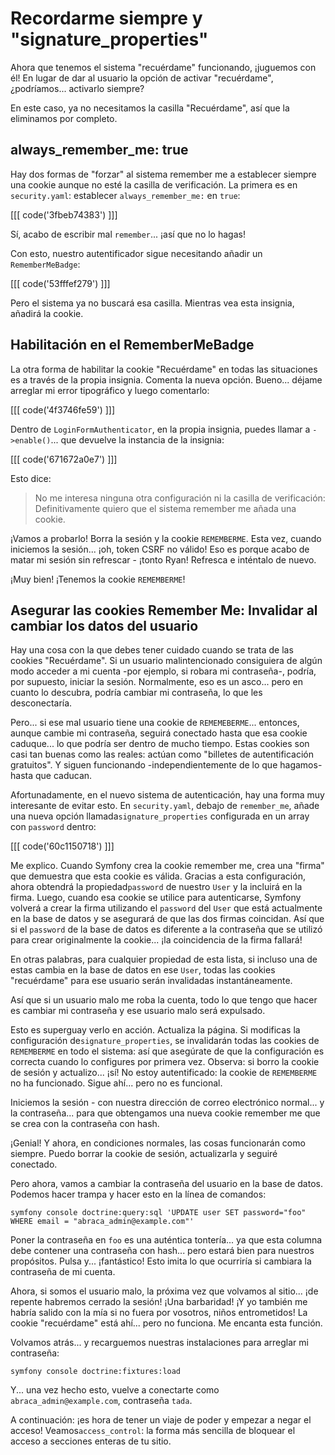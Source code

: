 # Recordarme siempre y "signature_properties"

Ahora que tenemos el sistema "recuérdame" funcionando, ¡juguemos con él! En lugar de dar al usuario la opción de activar "recuérdame", ¿podríamos... activarlo siempre?

En este caso, ya no necesitamos la casilla "Recuérdame", así que la eliminamos por completo.

## always_remember_me: true

Hay dos formas de "forzar" al sistema remember me a establecer siempre una cookie aunque no esté la casilla de verificación. La primera es en `security.yaml`: establecer `always_remember_me:` en `true`:

[[[ code('3fbeb74383') ]]]

Sí, acabo de escribir mal `remember`... ¡así que no lo hagas!

Con esto, nuestro autentificador sigue necesitando añadir un `RememberMeBadge`:

[[[ code('53fffef279') ]]]

Pero el sistema ya no buscará esa casilla. Mientras vea esta insignia, añadirá la cookie.

## Habilitación en el RememberMeBadge

La otra forma de habilitar la cookie "Recuérdame" en todas las situaciones es a través de la propia insignia. Comenta la nueva opción. Bueno... déjame arreglar mi error tipográfico y luego comentarlo:

[[[ code('4f3746fe59') ]]]

Dentro de `LoginFormAuthenticator`, en la propia insignia, puedes llamar a `->enable()`... que devuelve la instancia de la insignia:

[[[ code('671672a0e7') ]]]

Esto dice:

> No me interesa ninguna otra configuración ni la casilla de verificación: Definitivamente quiero que el
> sistema remember me añada una cookie.

¡Vamos a probarlo! Borra la sesión y la cookie `REMEMBERME`. Esta vez, cuando iniciemos la sesión... ¡oh, token CSRF no válido! Eso es porque acabo de matar mi sesión sin refrescar - ¡tonto Ryan! Refresca e inténtalo de nuevo.

¡Muy bien! ¡Tenemos la cookie `REMEMBERME`!

## Asegurar las cookies Remember Me: Invalidar al cambiar los datos del usuario

Hay una cosa con la que debes tener cuidado cuando se trata de las cookies "Recuérdame". Si un usuario malintencionado consiguiera de algún modo acceder a mi cuenta -por ejemplo, si robara mi contraseña-, podría, por supuesto, iniciar la sesión. Normalmente, eso es un asco... pero en cuanto lo descubra, podría cambiar mi contraseña, lo que les desconectaría.

Pero... si ese mal usuario tiene una cookie de `REMEMEBERME`... entonces, aunque cambie mi contraseña, seguirá conectado hasta que esa cookie caduque... lo que podría ser dentro de mucho tiempo. Estas cookies son casi tan buenas como las reales: actúan como "billetes de autentificación gratuitos". Y siguen funcionando -independientemente de lo que hagamos- hasta que caducan.

Afortunadamente, en el nuevo sistema de autenticación, hay una forma muy interesante de evitar esto. En `security.yaml`, debajo de `remember_me`, añade una nueva opción llamada`signature_properties` configurada en un array con `password` dentro:

[[[ code('60c1150718') ]]]

Me explico. Cuando Symfony crea la cookie remember me, crea una "firma" que demuestra que esta cookie es válida. Gracias a esta configuración, ahora obtendrá la propiedad`password` de nuestro `User` y la incluirá en la firma. Luego, cuando esa cookie se utilice para autenticarse, Symfony volverá a crear la firma utilizando el `password` del `User` que está actualmente en la base de datos y se asegurará de que las dos firmas coincidan. Así que si el `password` de la base de datos es diferente a la contraseña que se utilizó para crear originalmente la cookie... ¡la coincidencia de la firma fallará!

En otras palabras, para cualquier propiedad de esta lista, si incluso una de estas cambia en la base de datos en ese `User`, todas las cookies "recuérdame" para ese usuario serán invalidadas instantáneamente.

Así que si un usuario malo me roba la cuenta, todo lo que tengo que hacer es cambiar mi contraseña y ese usuario malo será expulsado.

Esto es superguay verlo en acción. Actualiza la página. Si modificas la configuración de`signature_properties`, se invalidarán todas las cookies de `REMEMBERME` en todo el sistema: así que asegúrate de que la configuración es correcta cuando lo configures por primera vez. Observa: si borro la cookie de sesión y actualizo... ¡sí! No estoy autentificado: la cookie de `REMEMBERME` no ha funcionado. Sigue ahí... pero no es funcional.

Iniciemos la sesión - con nuestra dirección de correo electrónico normal... y la contraseña... para que obtengamos una nueva cookie remember me que se crea con la contraseña con hash.

¡Genial! Y ahora, en condiciones normales, las cosas funcionarán como siempre. Puedo borrar la cookie de sesión, actualizarla y seguiré conectado.

Pero ahora, vamos a cambiar la contraseña del usuario en la base de datos. Podemos hacer trampa y hacer esto en la línea de comandos:

```terminal
symfony console doctrine:query:sql 'UPDATE user SET password="foo" WHERE email = "abraca_admin@example.com"'
```

Poner la contraseña en `foo` es una auténtica tontería... ya que esta columna debe contener una contraseña con hash... pero estará bien para nuestros propósitos. Pulsa y... ¡fantástico! Esto imita lo que ocurriría si cambiara la contraseña de mi cuenta.

Ahora, si somos el usuario malo, la próxima vez que volvamos al sitio... ¡de repente habremos cerrado la sesión! ¡Una barbaridad! ¡Y yo también me habría salido con la mía si no fuera por vosotros, niños entrometidos! La cookie "recuérdame" está ahí... pero no funciona. Me encanta esta función.

Volvamos atrás... y recarguemos nuestras instalaciones para arreglar mi contraseña:

```terminal-silent
symfony console doctrine:fixtures:load
```

Y... una vez hecho esto, vuelve a conectarte como `abraca_admin@example.com`, contraseña `tada`.

A continuación: ¡es hora de tener un viaje de poder y empezar a negar el acceso! Veamos`access_control`: la forma más sencilla de bloquear el acceso a secciones enteras de tu sitio.
